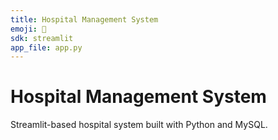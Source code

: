 ```yaml
---
title: Hospital Management System
emoji: 🏥
sdk: streamlit
app_file: app.py
---
```


# Hospital Management System
Streamlit-based hospital system built with Python and MySQL.
